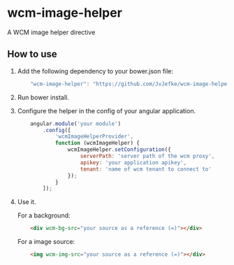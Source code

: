 # wcm-image-helper
A WCM image helper directive

## How to use

1. Add the following dependency to your bower.json file:
    ```javascript
        "wcm-image-helper": "https://github.com/JvJefke/wcm-image-helper.git#[version]"
    ```
2. Run bower install.
3. Configure the helper in the config of your angular application.
    ```javascript
        angular.module('your module')
            .config([
                'wcmImageHelperProvider',
                function (wcmImageHelper) {
                    wcmImageHelper.setConfiguration({
                        serverPath: 'server path of the wcm proxy',
                        apikey: 'your application apikey',
                        tenant: 'name of wcm tenant to connect to'
                    });
                }
            ]);
    ```
4. Use it.

    For a background:
    ```html
        <div wcm-bg-src="your source as a reference (=)"></div>
    ```

    For a image source:
    ```html
        <img wcm-img-src="your source as a reference (=)"></div>
    ```
